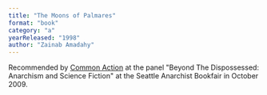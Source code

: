 ```yaml
---
title: "The Moons of Palmares"
format: "book"
category: "a"
yearReleased: "1998"
author: "Zainab Amadahy"
---
```

Recommended by <a href="http://nwsfsnews.blogspot.com/2009/10/i-wanna-read-sf-anarchy.html"> Common Action</a> at the panel "Beyond The Dispossessed: Anarchism and Science  Fiction" at the Seattle Anarchist Bookfair in October 2009.
 